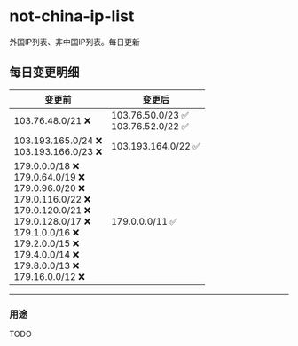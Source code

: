 # not-china-ip-list
外国IP列表、非中国IP列表。每日更新

每日变更明细
--------------------
|  变更前   | 变更后 |
|  ----  | ----  |
|  103.76.48.0/21 :x:  | 103.76.50.0/23 :white_check_mark: <br> 103.76.52.0/22 :white_check_mark: <br>  | 
|  103.193.165.0/24 :x: <br> 103.193.166.0/23 :x: <br> | 103.193.164.0/22 :white_check_mark: | 
|  179.0.0.0/18 :x: <br> 179.0.64.0/19 :x: <br> 179.0.96.0/20 :x: <br> 179.0.116.0/22 :x: <br> 179.0.120.0/21 :x: <br> 179.0.128.0/17 :x: <br> 179.1.0.0/16 :x: <br> 179.2.0.0/15 :x: <br> 179.4.0.0/14 :x: <br> 179.8.0.0/13 :x: <br> 179.16.0.0/12 :x: <br> | 179.0.0.0/11 :white_check_mark: | 

--------------------
### 用途
TODO

